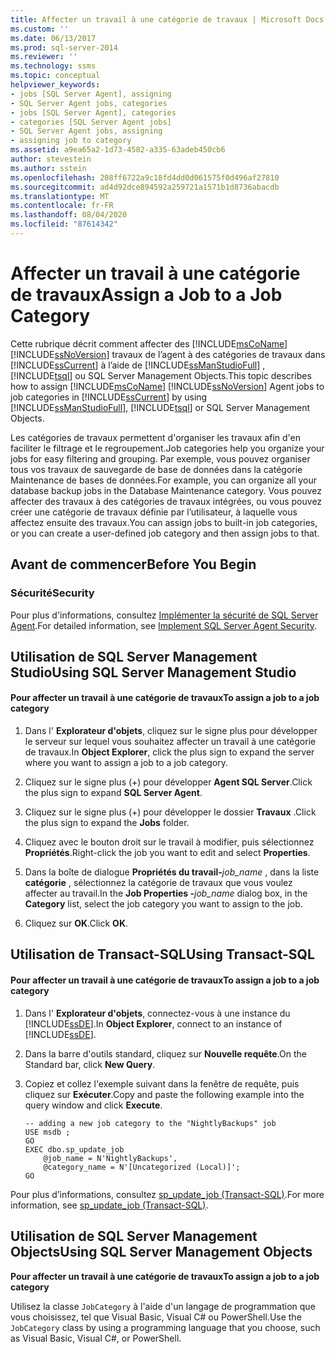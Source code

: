 ```yaml
---
title: Affecter un travail à une catégorie de travaux | Microsoft Docs
ms.custom: ''
ms.date: 06/13/2017
ms.prod: sql-server-2014
ms.reviewer: ''
ms.technology: ssms
ms.topic: conceptual
helpviewer_keywords:
- jobs [SQL Server Agent], assigning
- SQL Server Agent jobs, categories
- jobs [SQL Server Agent], categories
- categories [SQL Server Agent jobs]
- SQL Server Agent jobs, assigning
- assigning job to category
ms.assetid: a9ea65a2-1d73-4582-a335-63adeb450cb6
author: stevestein
ms.author: sstein
ms.openlocfilehash: 208ff6722a9c18fd4dd0d061575f0d496af27810
ms.sourcegitcommit: ad4d92dce894592a259721a1571b1d8736abacdb
ms.translationtype: MT
ms.contentlocale: fr-FR
ms.lasthandoff: 08/04/2020
ms.locfileid: "87614342"
---
```

# <a name="assign-a-job-to-a-job-category"></a><span data-ttu-id="e92b9-102">Affecter un travail à une catégorie de travaux</span><span class="sxs-lookup"><span data-stu-id="e92b9-102">Assign a Job to a Job Category</span></span>
  <span data-ttu-id="e92b9-103">Cette rubrique décrit comment affecter des [!INCLUDE[msCoName](../../includes/msconame-md.md)] [!INCLUDE[ssNoVersion](../../includes/ssnoversion-md.md)] travaux de l’agent à des catégories de travaux dans [!INCLUDE[ssCurrent](../../includes/sscurrent-md.md)] à l’aide de [!INCLUDE[ssManStudioFull](../../includes/ssmanstudiofull-md.md)] , [!INCLUDE[tsql](../../includes/tsql-md.md)] ou SQL Server Management Objects.</span><span class="sxs-lookup"><span data-stu-id="e92b9-103">This topic describes how to assign [!INCLUDE[msCoName](../../includes/msconame-md.md)] [!INCLUDE[ssNoVersion](../../includes/ssnoversion-md.md)] Agent jobs to job categories in [!INCLUDE[ssCurrent](../../includes/sscurrent-md.md)] by using [!INCLUDE[ssManStudioFull](../../includes/ssmanstudiofull-md.md)], [!INCLUDE[tsql](../../includes/tsql-md.md)] or SQL Server Management Objects.</span></span>  
  
 <span data-ttu-id="e92b9-104">Les catégories de travaux permettent d'organiser les travaux afin d'en faciliter le filtrage et le regroupement.</span><span class="sxs-lookup"><span data-stu-id="e92b9-104">Job categories help you organize your jobs for easy filtering and grouping.</span></span> <span data-ttu-id="e92b9-105">Par exemple, vous pouvez organiser tous vos travaux de sauvegarde de base de données dans la catégorie Maintenance de bases de données.</span><span class="sxs-lookup"><span data-stu-id="e92b9-105">For example, you can organize all your database backup jobs in the Database Maintenance category.</span></span> <span data-ttu-id="e92b9-106">Vous pouvez affecter des travaux à des catégories de travaux intégrées, ou vous pouvez créer une catégorie de travaux définie par l’utilisateur, à laquelle vous affectez ensuite des travaux.</span><span class="sxs-lookup"><span data-stu-id="e92b9-106">You can assign jobs to built-in job categories, or you can create a user-defined job category and then assign jobs to that.</span></span>  
  
  
##  <a name="before-you-begin"></a><a name="BeforeYouBegin"></a> <span data-ttu-id="e92b9-107">Avant de commencer</span><span class="sxs-lookup"><span data-stu-id="e92b9-107">Before You Begin</span></span>  
  
###  <a name="security"></a><a name="Security"></a> <span data-ttu-id="e92b9-108">Sécurité</span><span class="sxs-lookup"><span data-stu-id="e92b9-108">Security</span></span>  
 <span data-ttu-id="e92b9-109">Pour plus d'informations, consultez [Implémenter la sécurité de SQL Server Agent](implement-sql-server-agent-security.md).</span><span class="sxs-lookup"><span data-stu-id="e92b9-109">For detailed information, see [Implement SQL Server Agent Security](implement-sql-server-agent-security.md).</span></span>  
  
  
  
##  <a name="using-sql-server-management-studio"></a><a name="SSMS"></a> <span data-ttu-id="e92b9-110">Utilisation de SQL Server Management Studio</span><span class="sxs-lookup"><span data-stu-id="e92b9-110">Using SQL Server Management Studio</span></span>  
  
#### <a name="to-assign-a-job-to-a-job-category"></a><span data-ttu-id="e92b9-111">Pour affecter un travail à une catégorie de travaux</span><span class="sxs-lookup"><span data-stu-id="e92b9-111">To assign a job to a job category</span></span>  
  
1.  <span data-ttu-id="e92b9-112">Dans l' **Explorateur d'objets**, cliquez sur le signe plus pour développer le serveur sur lequel vous souhaitez affecter un travail à une catégorie de travaux.</span><span class="sxs-lookup"><span data-stu-id="e92b9-112">In **Object Explorer**, click the plus sign to expand the server where you want to assign a job to a job category.</span></span>  
  
2.  <span data-ttu-id="e92b9-113">Cliquez sur le signe plus (+) pour développer **Agent SQL Server**.</span><span class="sxs-lookup"><span data-stu-id="e92b9-113">Click the plus sign to expand **SQL Server Agent**.</span></span>  
  
3.  <span data-ttu-id="e92b9-114">Cliquez sur le signe plus (+) pour développer le dossier **Travaux** .</span><span class="sxs-lookup"><span data-stu-id="e92b9-114">Click the plus sign to expand the **Jobs** folder.</span></span>  
  
4.  <span data-ttu-id="e92b9-115">Cliquez avec le bouton droit sur le travail à modifier, puis sélectionnez **Propriétés**.</span><span class="sxs-lookup"><span data-stu-id="e92b9-115">Right-click the job you want to edit and select **Properties**.</span></span>  
  
5.  <span data-ttu-id="e92b9-116">Dans la boîte de dialogue **Propriétés du travail-**_job_name_ , dans la liste **catégorie** , sélectionnez la catégorie de travaux que vous voulez affecter au travail.</span><span class="sxs-lookup"><span data-stu-id="e92b9-116">In the **Job Properties -**_job_name_ dialog box, in the **Category** list, select the job category you want to assign to the job.</span></span>  
  
6.  <span data-ttu-id="e92b9-117">Cliquez sur **OK**.</span><span class="sxs-lookup"><span data-stu-id="e92b9-117">Click **OK**.</span></span>  
  
  
##  <a name="using-transact-sql"></a><a name="TSQL"></a> <span data-ttu-id="e92b9-118">Utilisation de Transact-SQL</span><span class="sxs-lookup"><span data-stu-id="e92b9-118">Using Transact-SQL</span></span>  
  
#### <a name="to-assign-a-job-to-a-job-category"></a><span data-ttu-id="e92b9-119">Pour affecter un travail à une catégorie de travaux</span><span class="sxs-lookup"><span data-stu-id="e92b9-119">To assign a job to a job category</span></span>  
  
1.  <span data-ttu-id="e92b9-120">Dans l' **Explorateur d'objets**, connectez-vous à une instance du [!INCLUDE[ssDE](../../includes/ssde-md.md)].</span><span class="sxs-lookup"><span data-stu-id="e92b9-120">In **Object Explorer**, connect to an instance of [!INCLUDE[ssDE](../../includes/ssde-md.md)].</span></span>  
  
2.  <span data-ttu-id="e92b9-121">Dans la barre d'outils standard, cliquez sur **Nouvelle requête**.</span><span class="sxs-lookup"><span data-stu-id="e92b9-121">On the Standard bar, click **New Query**.</span></span>  
  
3.  <span data-ttu-id="e92b9-122">Copiez et collez l'exemple suivant dans la fenêtre de requête, puis cliquez sur **Exécuter**.</span><span class="sxs-lookup"><span data-stu-id="e92b9-122">Copy and paste the following example into the query window and click **Execute**.</span></span>  
  
    ```  
    -- adding a new job category to the "NightlyBackups" job  
    USE msdb ;  
    GO  
    EXEC dbo.sp_update_job  
        @job_name = N'NightlyBackups',  
        @category_name = N'[Uncategorized (Local)]';  
    GO  
    ```  
  
 <span data-ttu-id="e92b9-123">Pour plus d’informations, consultez [sp_update_job &#40;Transact-SQL&#41;](/sql/relational-databases/system-stored-procedures/sp-update-job-transact-sql).</span><span class="sxs-lookup"><span data-stu-id="e92b9-123">For more information, see [sp_update_job &#40;Transact-SQL&#41;](/sql/relational-databases/system-stored-procedures/sp-update-job-transact-sql).</span></span>  
  
  
  
##  <a name="using-sql-server-management-objects"></a><a name="SMO"></a><span data-ttu-id="e92b9-124">Utilisation de SQL Server Management Objects</span><span class="sxs-lookup"><span data-stu-id="e92b9-124">Using SQL Server Management Objects</span></span>  
 <span data-ttu-id="e92b9-125">**Pour affecter un travail à une catégorie de travaux**</span><span class="sxs-lookup"><span data-stu-id="e92b9-125">**To assign a job to a job category**</span></span>  
  
 <span data-ttu-id="e92b9-126">Utilisez la classe `JobCategory` à l'aide d'un langage de programmation que vous choisissez, tel que Visual Basic, Visual C# ou PowerShell.</span><span class="sxs-lookup"><span data-stu-id="e92b9-126">Use the `JobCategory` class by using a programming language that you choose, such as Visual Basic, Visual C#, or PowerShell.</span></span>  
  
  
  
  
